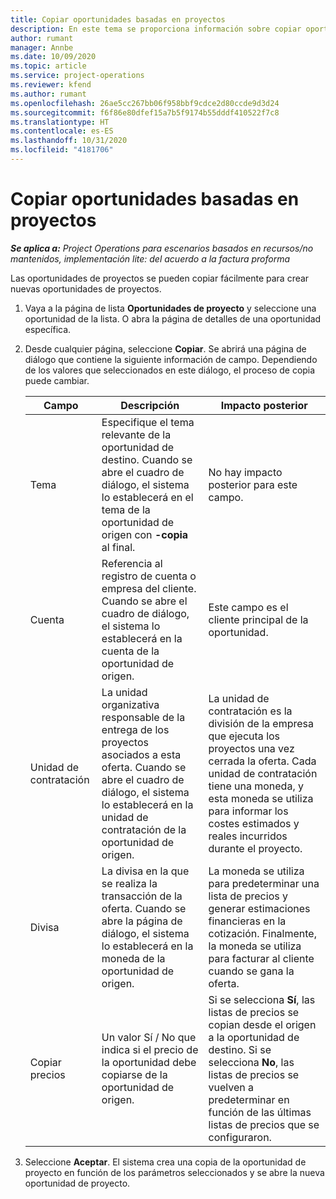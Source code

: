 ```yaml
---
title: Copiar oportunidades basadas en proyectos
description: En este tema se proporciona información sobre copiar oportunidades basadas en proyectos en Project Operations.
author: rumant
manager: Annbe
ms.date: 10/09/2020
ms.topic: article
ms.service: project-operations
ms.reviewer: kfend
ms.author: rumant
ms.openlocfilehash: 26ae5cc267bb06f958bbf9cdce2d80ccde9d3d24
ms.sourcegitcommit: f6f86e80dfef15a7b5f9174b55dddf410522f7c8
ms.translationtype: HT
ms.contentlocale: es-ES
ms.lasthandoff: 10/31/2020
ms.locfileid: "4181706"
---
```

# <a name="copy-project-based-opportunities"></a>Copiar oportunidades basadas en proyectos

_**Se aplica a:** Project Operations para escenarios basados en recursos/no mantenidos, implementación lite: del acuerdo a la factura proforma_


Las oportunidades de proyectos se pueden copiar fácilmente para crear nuevas oportunidades de proyectos. 

1. Vaya a la página de lista **Oportunidades de proyecto** y seleccione una oportunidad de la lista. O abra la página de detalles de una oportunidad específica. 
2. Desde cualquier página, seleccione **Copiar**. Se abrirá una página de diálogo que contiene la siguiente información de campo. Dependiendo de los valores que seleccionados en este diálogo, el proceso de copia puede cambiar.

    | **Campo** | **Descripción** | **Impacto posterior** |
    | --- | --- | --- |
    | Tema | Especifique el tema relevante de la oportunidad de destino. Cuando se abre el cuadro de diálogo, el sistema lo establecerá en el tema de la oportunidad de origen con **-copia** al final. | No hay impacto posterior para este campo. |
    | Cuenta | Referencia al registro de cuenta o empresa del cliente. Cuando se abre el cuadro de diálogo, el sistema lo establecerá en la cuenta de la oportunidad de origen. | Este campo es el cliente principal de la oportunidad. |
    | Unidad de contratación | La unidad organizativa responsable de la entrega de los proyectos asociados a esta oferta. Cuando se abre el cuadro de diálogo, el sistema lo establecerá en la unidad de contratación de la oportunidad de origen. | La unidad de contratación es la división de la empresa que ejecuta los proyectos una vez cerrada la oferta. Cada unidad de contratación tiene una moneda, y esta moneda se utiliza para informar los costes estimados y reales incurridos durante el proyecto. |
    | Divisa | La divisa en la que se realiza la transacción de la oferta. Cuando se abre la página de diálogo, el sistema lo establecerá en la moneda de la oportunidad de origen. | La moneda se utiliza para predeterminar una lista de precios y generar estimaciones financieras en la cotización. Finalmente, la moneda se utiliza para facturar al cliente cuando se gana la oferta. |
    | Copiar precios | Un valor Sí / No que indica si el precio de la oportunidad debe copiarse de la oportunidad de origen. | Si se selecciona **Sí**, las listas de precios se copian desde el origen a la oportunidad de destino. Si se selecciona **No**, las listas de precios se vuelven a predeterminar en función de las últimas listas de precios que se configuraron. |

3. Seleccione **Aceptar**. El sistema crea una copia de la oportunidad de proyecto en función de los parámetros seleccionados y se abre la nueva oportunidad de proyecto.

